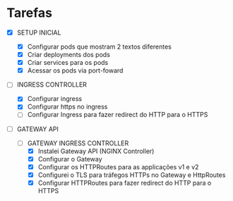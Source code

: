 # Tarefas

- [x] SETUP INICIAL

  - [x] Configurar pods que mostram 2 textos diferentes
  - [x] Criar deployments dos pods
  - [x] Criar services para os pods
  - [x] Acessar os pods via port-foward

- [ ] INGRESS CONTROLLER

  - [x] Configurar ingress
  - [x] Configurar https no ingress
  - [ ] Configurar Ingress para fazer redirect do HTTP para o HTTPS

- [ ] GATEWAY API
  - [ ] GATEWAY INGRESS CONTROLLER
    - [x] Instalei Gateway API (NGINX Controller)
    - [x] Configurar o Gateway
    - [x] Configurar os HTTPRoutes para as applicações v1 e v2
    - [x] Configurei o TLS para tráfegos HTTPs no Gateway e HttpRoutes
    - [x] Configurar HTTPRoutes para fazer redirect do HTTP para o HTTPS
